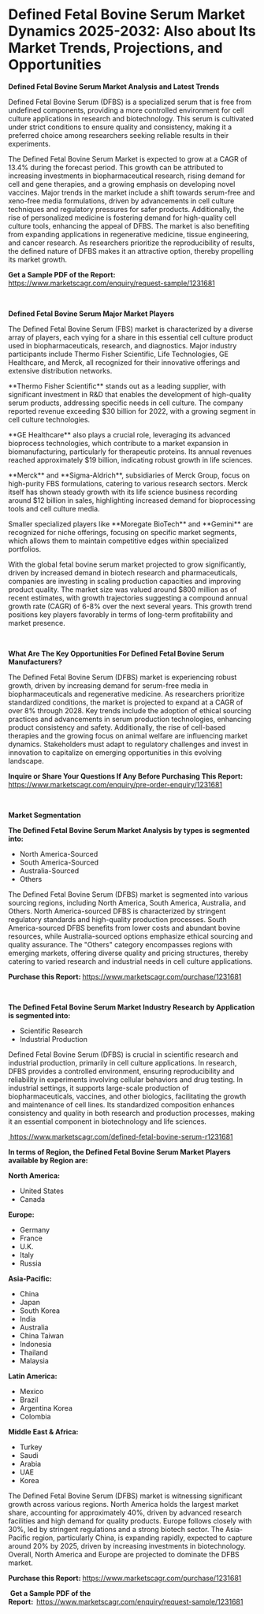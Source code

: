 <p><h1>Defined Fetal Bovine Serum Market Dynamics 2025-2032: Also about Its Market Trends, Projections, and Opportunities</h1></p><p><strong>Defined Fetal Bovine Serum Market Analysis and Latest Trends</strong></p>
<p><p>Defined Fetal Bovine Serum (DFBS) is a specialized serum that is free from undefined components, providing a more controlled environment for cell culture applications in research and biotechnology. This serum is cultivated under strict conditions to ensure quality and consistency, making it a preferred choice among researchers seeking reliable results in their experiments.</p><p>The Defined Fetal Bovine Serum Market is expected to grow at a CAGR of 13.4% during the forecast period. This growth can be attributed to increasing investments in biopharmaceutical research, rising demand for cell and gene therapies, and a growing emphasis on developing novel vaccines. Major trends in the market include a shift towards serum-free and xeno-free media formulations, driven by advancements in cell culture techniques and regulatory pressures for safer products. Additionally, the rise of personalized medicine is fostering demand for high-quality cell culture tools, enhancing the appeal of DFBS. The market is also benefiting from expanding applications in regenerative medicine, tissue engineering, and cancer research. As researchers prioritize the reproducibility of results, the defined nature of DFBS makes it an attractive option, thereby propelling its market growth.</p></p>
<p><strong>Get a Sample PDF of the Report:&nbsp;</strong> <a href="https://www.marketscagr.com/enquiry/request-sample/1231681?utm_campaign=2176&utm_medium=2&utm_source=Github&utm_content=ia&utm_term=19042025&utm_id=defined-fetal-bovine-serum">https://www.marketscagr.com/enquiry/request-sample/1231681</a></p>
<p>&nbsp;</p>
<p><strong>Defined Fetal Bovine Serum Major Market Players</strong></p>
<p><p>The Defined Fetal Bovine Serum (FBS) market is characterized by a diverse array of players, each vying for a share in this essential cell culture product used in biopharmaceuticals, research, and diagnostics. Major industry participants include Thermo Fisher Scientific, Life Technologies, GE Healthcare, and Merck, all recognized for their innovative offerings and extensive distribution networks.</p><p>**Thermo Fisher Scientific** stands out as a leading supplier, with significant investment in R&D that enables the development of high-quality serum products, addressing specific needs in cell culture. The company reported revenue exceeding $30 billion for 2022, with a growing segment in cell culture technologies.</p><p>**GE Healthcare** also plays a crucial role, leveraging its advanced bioprocess technologies, which contribute to a market expansion in biomanufacturing, particularly for therapeutic proteins. Its annual revenues reached approximately $19 billion, indicating robust growth in life sciences.</p><p>**Merck** and **Sigma-Aldrich**, subsidiaries of Merck Group, focus on high-purity FBS formulations, catering to various research sectors. Merck itself has shown steady growth with its life science business recording around $12 billion in sales, highlighting increased demand for bioprocessing tools and cell culture media.</p><p>Smaller specialized players like **Moregate BioTech** and **Gemini** are recognized for niche offerings, focusing on specific market segments, which allows them to maintain competitive edges within specialized portfolios.</p><p>With the global fetal bovine serum market projected to grow significantly, driven by increased demand in biotech research and pharmaceuticals, companies are investing in scaling production capacities and improving product quality. The market size was valued around $800 million as of recent estimates, with growth trajectories suggesting a compound annual growth rate (CAGR) of 6-8% over the next several years. This growth trend positions key players favorably in terms of long-term profitability and market presence.</p></p>
<p>&nbsp;</p>
<p><strong>What Are The Key Opportunities For Defined Fetal Bovine Serum Manufacturers?</strong></p>
<p><p>The Defined Fetal Bovine Serum (DFBS) market is experiencing robust growth, driven by increasing demand for serum-free media in biopharmaceuticals and regenerative medicine. As researchers prioritize standardized conditions, the market is projected to expand at a CAGR of over 8% through 2028. Key trends include the adoption of ethical sourcing practices and advancements in serum production technologies, enhancing product consistency and safety. Additionally, the rise of cell-based therapies and the growing focus on animal welfare are influencing market dynamics. Stakeholders must adapt to regulatory challenges and invest in innovation to capitalize on emerging opportunities in this evolving landscape.</p></p>
<p><strong>Inquire or Share Your Questions If Any Before Purchasing This Report:</strong> <a href="https://www.marketscagr.com/enquiry/pre-order-enquiry/1231681?utm_campaign=2176&utm_medium=2&utm_source=Github&utm_content=ia&utm_term=19042025&utm_id=defined-fetal-bovine-serum">https://www.marketscagr.com/enquiry/pre-order-enquiry/1231681</a></p>
<p>&nbsp;</p>
<p><strong>Market Segmentation</strong></p>
<p><strong>The Defined Fetal Bovine Serum Market Analysis by types is segmented into:</strong></p>
<p><ul><li>North America-Sourced</li><li>South America-Sourced</li><li>Australia-Sourced</li><li>Others</li></ul></p>
<p><p>The Defined Fetal Bovine Serum (DFBS) market is segmented into various sourcing regions, including North America, South America, Australia, and Others. North America-sourced DFBS is characterized by stringent regulatory standards and high-quality production processes. South America-sourced DFBS benefits from lower costs and abundant bovine resources, while Australia-sourced options emphasize ethical sourcing and quality assurance. The "Others" category encompasses regions with emerging markets, offering diverse quality and pricing structures, thereby catering to varied research and industrial needs in cell culture applications.</p></p>
<p><strong>Purchase this Report:&nbsp;</strong><a href="https://www.marketscagr.com/purchase/1231681?utm_campaign=2176&utm_medium=2&utm_source=Github&utm_content=ia&utm_term=19042025&utm_id=defined-fetal-bovine-serum">https://www.marketscagr.com/purchase/1231681</a></p>
<p>&nbsp;</p>
<p><strong>The Defined Fetal Bovine Serum Market Industry Research by Application is segmented into:</strong></p>
<p><ul><li>Scientific Research</li><li>Industrial Production</li></ul></p>
<p><p>Defined Fetal Bovine Serum (DFBS) is crucial in scientific research and industrial production, primarily in cell culture applications. In research, DFBS provides a controlled environment, ensuring reproducibility and reliability in experiments involving cellular behaviors and drug testing. In industrial settings, it supports large-scale production of biopharmaceuticals, vaccines, and other biologics, facilitating the growth and maintenance of cell lines. Its standardized composition enhances consistency and quality in both research and production processes, making it an essential component in biotechnology and life sciences.</p></p>
<p><a href="https://www.marketscagr.com/defined-fetal-bovine-serum-r1231681?utm_campaign=2176&utm_medium=2&utm_source=Github&utm_content=ia&utm_term=19042025&utm_id=defined-fetal-bovine-serum">&nbsp;https://www.marketscagr.com/defined-fetal-bovine-serum-r1231681</a></p>
<p><strong>In terms of Region, the Defined Fetal Bovine Serum Market Players available by Region are:</strong></p>
<p>
    <p> <strong> North America: </strong>
        <ul>
            <li>United States</li>
            <li>Canada</li>
        </ul>
        </p> 
    <p> <strong> Europe: </strong>
        <ul>
            <li>Germany</li>
            <li>France</li>
            <li>U.K.</li>
            <li>Italy</li>
            <li>Russia</li>
        </ul>
        </p> 
    <p> <strong> Asia-Pacific: </strong>
        <ul>
            <li>China</li>
            <li>Japan</li>
            <li>South Korea</li>
            <li>India</li>
            <li>Australia</li>
            <li>China Taiwan</li>
            <li>Indonesia</li>
            <li>Thailand</li>
            <li>Malaysia</li>
        </ul>
        </p> 
    <p> <strong> Latin America: </strong>
        <ul>
            <li>Mexico</li>
            <li>Brazil</li>
            <li>Argentina Korea</li>
            <li>Colombia</li>
        </ul>
        </p> 
    <p> <strong> Middle East & Africa: </strong>
        <ul>
            <li>Turkey</li>
            <li>Saudi</li>
            <li>Arabia</li>
            <li>UAE</li>
            <li>Korea</li>
        </ul>
    </p>
    </p>
<p><p>The Defined Fetal Bovine Serum (DFBS) market is witnessing significant growth across various regions. North America holds the largest market share, accounting for approximately 40%, driven by advanced research facilities and high demand for quality products. Europe follows closely with 30%, led by stringent regulations and a strong biotech sector. The Asia-Pacific region, particularly China, is expanding rapidly, expected to capture around 20% by 2025, driven by increasing investments in biotechnology. Overall, North America and Europe are projected to dominate the DFBS market.</p></p>
<p><strong>Purchase this Report: </strong><a href="https://www.marketscagr.com/purchase/1231681?utm_campaign=2176&utm_medium=2&utm_source=Github&utm_content=ia&utm_term=19042025&utm_id=defined-fetal-bovine-serum">https://www.marketscagr.com/purchase/1231681</a></p>
<p>&nbsp;<strong>Get a Sample PDF of the Report:&nbsp;&nbsp;</strong><a href="https://www.marketscagr.com/enquiry/request-sample/1231681?utm_campaign=2176&utm_medium=2&utm_source=Github&utm_content=ia&utm_term=19042025&utm_id=defined-fetal-bovine-serum">https://www.marketscagr.com/enquiry/request-sample/1231681</a></p>
<p><strong></strong></p>
<p><p></p><p></p><p></p></p>